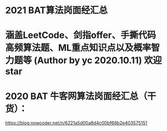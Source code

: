 # 2021 BAT算法岗面经汇总
# 涵盖LeetCode、剑指offer、手撕代码高频算法题、ML重点知识点以及概率智力题等 (Author by yc 2020.10.11) 欢迎star
# 2020 BAT 牛客网算法岗面经汇总（干货）：
https://blog.nowcoder.net/n/6221a5d00a8d4c00bf66b2e403575151
